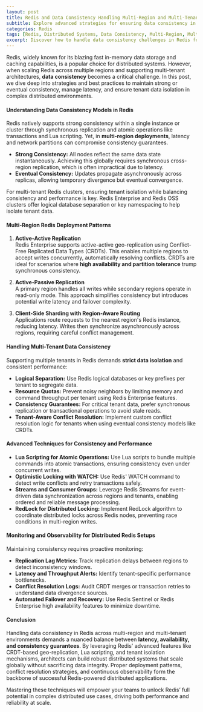 ```yaml
---
layout: post
title: Redis and Data Consistency Handling Multi-Region and Multi-Tenant Data in Distributed Environments
subtitle: Explore advanced strategies for ensuring data consistency in Redis across multi-region and multi-tenant distributed systems
categories: Redis
tags: [Redis, Distributed Systems, Data Consistency, Multi-Region, Multi-Tenant, Scalability, Caching, NoSQL]
excerpt: Discover how to handle data consistency challenges in Redis for multi-region and multi-tenant distributed environments, with best practices and technical insights tailored for advanced users.
---
```

Redis, widely known for its blazing fast in-memory data storage and caching capabilities, is a popular choice for distributed systems. However, when scaling Redis across multiple regions and supporting multi-tenant architectures, **data consistency** becomes a critical challenge. In this post, we dive deep into strategies and best practices to maintain strong or eventual consistency, manage latency, and ensure tenant data isolation in complex distributed environments.

#### Understanding Data Consistency Models in Redis

Redis natively supports strong consistency within a single instance or cluster through synchronous replication and atomic operations like transactions and Lua scripting. Yet, in **multi-region deployments**, latency and network partitions can compromise consistency guarantees. 

- **Strong Consistency:** All nodes reflect the same data state instantaneously. Achieving this globally requires synchronous cross-region replication, which is often impractical due to latency.
- **Eventual Consistency:** Updates propagate asynchronously across replicas, allowing temporary divergence but eventual convergence.

For multi-tenant Redis clusters, ensuring tenant isolation while balancing consistency and performance is key. Redis Enterprise and Redis OSS clusters offer logical database separation or key namespacing to help isolate tenant data.

#### Multi-Region Redis Deployment Patterns

1. **Active-Active Replication**  
   Redis Enterprise supports active-active geo-replication using Conflict-Free Replicated Data Types (CRDTs). This enables multiple regions to accept writes concurrently, automatically resolving conflicts. CRDTs are ideal for scenarios where **high availability and partition tolerance** trump synchronous consistency.

2. **Active-Passive Replication**  
   A primary region handles all writes while secondary regions operate in read-only mode. This approach simplifies consistency but introduces potential write latency and failover complexity.

3. **Client-Side Sharding with Region-Aware Routing**  
   Applications route requests to the nearest region's Redis instance, reducing latency. Writes then synchronize asynchronously across regions, requiring careful conflict management.

#### Handling Multi-Tenant Data Consistency

Supporting multiple tenants in Redis demands **strict data isolation** and consistent performance:

- **Logical Separation:** Use Redis logical databases or key prefixes per tenant to segregate data.
- **Resource Quotas:** Prevent noisy neighbors by limiting memory and command throughput per tenant using Redis Enterprise features.
- **Consistency Guarantees:** For critical tenant data, prefer synchronous replication or transactional operations to avoid stale reads.
- **Tenant-Aware Conflict Resolution:** Implement custom conflict resolution logic for tenants when using eventual consistency models like CRDTs.

#### Advanced Techniques for Consistency and Performance

- **Lua Scripting for Atomic Operations:** Use Lua scripts to bundle multiple commands into atomic transactions, ensuring consistency even under concurrent writes.
- **Optimistic Locking with WATCH:** Use Redis' WATCH command to detect write conflicts and retry transactions safely.
- **Streams and Consumer Groups:** Leverage Redis Streams for event-driven data synchronization across regions and tenants, enabling ordered and reliable message processing.
- **RedLock for Distributed Locking:** Implement RedLock algorithm to coordinate distributed locks across Redis nodes, preventing race conditions in multi-region writes.

#### Monitoring and Observability for Distributed Redis Setups

Maintaining consistency requires proactive monitoring:

- **Replication Lag Metrics:** Track replication delays between regions to detect inconsistency windows.
- **Latency and Throughput Alerts:** Identify tenant-specific performance bottlenecks.
- **Conflict Resolution Logs:** Audit CRDT merges or transaction retries to understand data divergence sources.
- **Automated Failover and Recovery:** Use Redis Sentinel or Redis Enterprise high availability features to minimize downtime.

#### Conclusion

Handling data consistency in Redis across multi-region and multi-tenant environments demands a nuanced balance between **latency, availability, and consistency guarantees**. By leveraging Redis' advanced features like CRDT-based geo-replication, Lua scripting, and tenant isolation mechanisms, architects can build robust distributed systems that scale globally without sacrificing data integrity. Proper deployment patterns, conflict resolution strategies, and continuous observability form the backbone of successful Redis-powered distributed applications.

Mastering these techniques will empower your teams to unlock Redis’ full potential in complex distributed use cases, driving both performance and reliability at scale.
